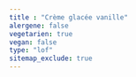 ```yaml
---
title : "Crème glacée vanille"
alergene: false
vegetarien: true
vegan: false
type: "lof"
sitemap_exclude: true
--- 
```

